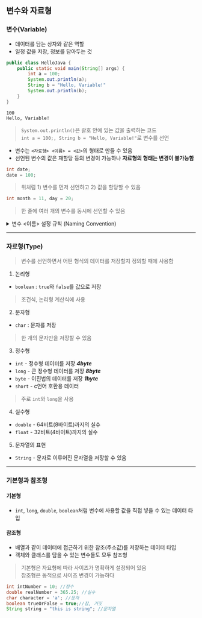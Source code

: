 ## 변수와 자료형

### 변수(Variable)
- 데이터를 담는 상자와 같은 역할
- 일정 값을 저장, 정보를 담아두는 것

```Java
public class HelloJava {
    public static void main(String[] args) {
        int a = 100;
        System.out.println(a);
        String b = "Hello, Variable!"
        System.out.println(b);
    }
}
```
 
```
100
Hello, Variable!
```

> `System.out.println()`은 괄호 안에 있는 값을 출력하는 코드  
> `int a = 100;, String b = "Hello, Variable!"`로 변수를 선언
 - 변수는 `<자료형> <이름> = <값>`의 형태로 만들 수 있음
 - 선언된 변수의 값은 재할당 등의 변경이 가능하나 **자료형의 형태는 변경이 불가능함**
 ```Java
 int date;
date = 100;
```
> 위처럼 1) 변수를 먼저 선언하고 2) 값을 할당할 수 있음

```Java
int month = 11, day = 20;
```
> 한 줄에 여러 개의 변수를 동시에 선언할 수 있음

<details>
<summary>
  변수 <이름> 설정 규칙 (Naming Convention)
</summary>

  1. 숫자로 시작 불가능 (`1st`, `2nd` 등)   
   2. `_`와 `&`외의 특수문자 사용 불가능  
   3. `int`, `class`, `retrun` 등의 예약어 사용 불가능 (Java 내부적으로 사용하는 단어
   )  
> ***camelCase로 통용하여 식별자 설정하기***
</details>

---

### 자료형(Type)
> 변수를 선언하면서 어떤 형식의 데이터를 저장할지 정의할 때에 사용함

1. 논리형
 - `boolean` : `true`와 `false`를 값으로 저장  
 > 조건식, 논리형 계산식에 사용
 2. 문자형
  - `char` : 문자를 저장
  > 한 개의 문자만을 저장할 수 있음
  3. 정수형
- `int` - 정수형 데이터를 저장 ***4byte***
- `long` - 큰 정수형 데이터를 저장 ***8byte***
- `byte` - 이진법의 데이터를 저장 ***1byte***
- `short` - c언어 호환용 데이터
> 주로 `int`와 `long`을 사용
4. 실수형
- `double` - 64비트(8바이트)까지의 실수
- `float` - 32비트(4바이트)까지의 실수 
5. 문자열의 표현
- `String` - 문자로 이루어진 문자열을 저장할 수 있음
---

### 기본형과 참조형
 #### 기본형
- `int`, `long`, `double`, `boolean`처럼 변수에 사용할 값을 직접 넣을 수 있는 데이터 타입
#### 참조형
- 배열과 같이 데이터에 접근하기 위한 참조(주소값)를 저장하는 데이터 타입
- 객체와 클래스를 담을 수 있는 변수들도 모두 참조형
>기본형은 자요형에 따라 사이즈가 명확하게 설정되어 있음  
> 참조형은 동적으로 사이즈 변경이 가능하다

```Java
int intNumber = 10; //정수
double realNumber = 365.25; //실수
char character = 'a'; //문자
boolean trueOrFalse = true;//참, 거짓
String string = "this is string"; //문자열
```





